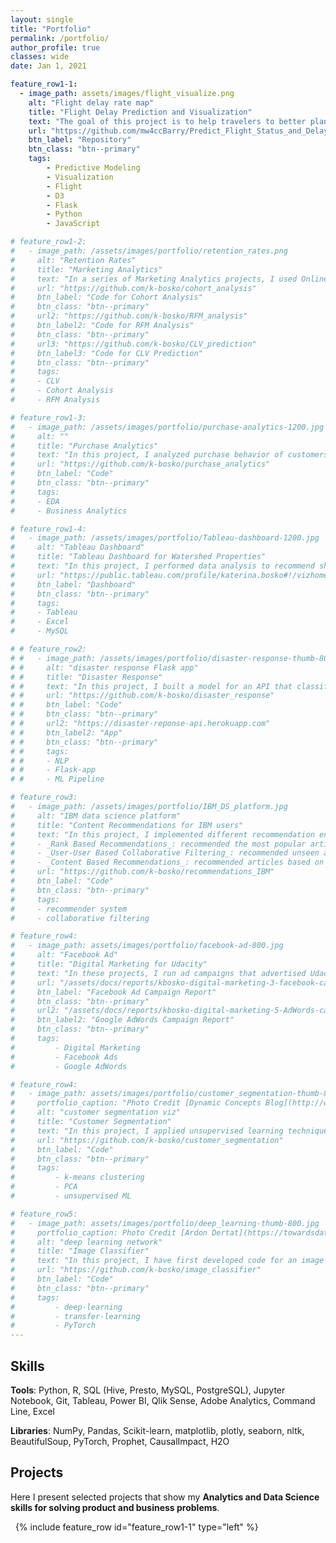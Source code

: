 ```yaml
---
layout: single
title: "Portfolio"
permalink: /portfolio/
author_profile: true
classes: wide
date: Jan 1, 2021

feature_row1-1:
  - image_path: assets/images/flight_visualize.png
    alt: "Flight delay rate map"
    title: "Flight Delay Prediction and Visualization"
    text: "The goal of this project is to help travelers to better plan their trips with better understanding of the flight schedule. This web application includes two part with visualizing the historical flight delay condition and prediciting the flight delay with flight information and weather forcasting."
    url: "https://github.com/mw4ccBarry/Predict_Flight_Status_and_Delay_Visualization"
    btn_label: "Repository"
    btn_class: "btn--primary"
    tags: 
        - Predictive Modeling
        - Visualization
        - Flight
        - D3
        - Flask
        - Python
        - JavaScript

# feature_row1-2:
#   - image_path: /assets/images/portfolio/retention_rates.png
#     alt: "Retention Rates"
#     title: "Marketing Analytics"
#     text: "In a series of Marketing Analytics projects, I used Online Retail II dataset to create cohorts based on monthly data, calculated retention rates and visualized them via a heatmap. Then I created RFM (Recency, Frequency, Monetary) segments, calculated RFM Score for each customer and segmented into 3 custom segments 'Top', 'Middle' and 'Low' based on the total RFM Score. Finally, I calculated the revenue-based CLV (Customer Lifetime Value) for each customer."
#     url: "https://github.com/k-bosko/cohort_analysis"
#     btn_label: "Code for Cohort Analysis"
#     btn_class: "btn--primary"
#     url2: "https://github.com/k-bosko/RFM_analysis"
#     btn_label2: "Code for RFM Analysis"
#     btn_class: "btn--primary"
#     url3: "https://github.com/k-bosko/CLV_prediction"
#     btn_label3: "Code for CLV Prediction"
#     btn_class: "btn--primary"
#     tags: 
#     - CLV
#     - Cohort Analysis
#     - RFM Analysis

# feature_row1-3:
#   - image_path: /assets/images/portfolio/purchase-analytics-1200.jpg
#     alt: ""
#     title: "Purchase Analytics"
#     text: "In this project, I analyzed purchase behavior of customers that bought 5 different brands of chocolate bars in a physical FMCG store during 2 years. In total, they made 58,693 transactions, captured through the loyalty cards they used at checkout. Based on the results of customer segmentation, I explored the segments sizes and answered the following business questions: 1. How often do people from different segments visit the store? 2. What brand do customer segments prefer on average? 3. How much revenue each customer segment brings?"
#     url: "https://github.com/k-bosko/purchase_analytics"
#     btn_label: "Code"
#     btn_class: "btn--primary"
#     tags: 
#     - EDA
#     - Business Analytics

# feature_row1-4:
#   - image_path: /assets/images/portfolio/Tableau-dashboard-1200.jpg
#     alt: "Tableau Dashboard"
#     title: "Tableau Dashboard for Watershed Properties"
#     text: "In this project, I performed data analysis to recommend short-term renting strategy for Watershed, a residential rental properties firm. To do this, I extracted relevant data from a real estate MySQL database, analyzed data in Excel to identify the best opportunities to increase revenue and maximize profits and created a Tableau dashboard to show the results of a sensitivity analysis."
#     url: "https://public.tableau.com/profile/katerina.bosko#!/vizhome/Bosko_dashboardforWatershedproperties/FinalDashboard"
#     btn_label: "Dashboard"
#     btn_class: "btn--primary"
#     tags: 
#     - Tableau
#     - Excel
#     - MySQL

# # feature_row2:
# #   - image_path: /assets/images/portfolio/disaster-response-thumb-800.jpg
# #     alt: "disaster response Flask app"
# #     title: "Disaster Response"
# #     text: "In this project, I built a model for an API that classifies disaster messages. The datasets provided by Figure Eight contain real messages sent during disaster events and their respective categories. The task was to train the supervised ML classifier to automate categorization of the new messages so that different disaster relief agencies would receive only relevant ones. The model was then deployed as a Python Flask app to Heroku."
# #     url: "https://github.com/k-bosko/disaster_response"
# #     btn_label: "Code"
# #     btn_class: "btn--primary"
# #     url2: "https://disaster-reponse-api.herokuapp.com"
# #     btn_label2: "App"
# #     btn_class: "btn--primary"
# #     tags: 
# #     - NLP
# #     - Flask-app
# #     - ML Pipeline

# feature_row3:
#   - image_path: /assets/images/portfolio/IBM_DS_platform.jpg
#     alt: "IBM data science platform"
#     title: "Content Recommendations for IBM users"
#     text: "In this project, I implemented different recommendation engines for users of the IBM Watson Studio platform. <br>
#     - _Rank Based Recommendations_: recommended the most popular articles based on the highest user interactions <br>
#     - _User-User Based Collaborative Filtering_: recommended unseen articles that were viewed by most similar users <br>
#     - _Content Based Recommendations_: recommended articles based on similarity of content <br>"
#     url: "https://github.com/k-bosko/recommendations_IBM"
#     btn_label: "Code"
#     btn_class: "btn--primary"
#     tags: 
#     - recommender system
#     - collaborative filtering

# feature_row4:
#   - image_path: assets/images/portfolio/facebook-ad-800.jpg
#     alt: "Facebook Ad"
#     title: "Digital Marketing for Udacity"
#     text: "In these projects, I run ad campaigns that advertised Udacity products on Facebook and Google Search. My **Facebook Ad campaign** took place between May 24-May 27, 2020 (3 days) and had a total budget of $100. The objective was to generate leads and collect  new email addresses from prospective Digital Marketing Nanodegree students. The results exceeded expectations - 1056 emails collected with CTR of 1.38%, average CPC $0.07 and final cost of $76.29, saving 24% of the original budget.The **Google AdWords search campaign** advertised free course 'Differential Equations in Action' in India and run for 5 days with budget of $10/day. Campaign did not result into conversions (measured as # of enrollments into the course) but generated 93 clicks with average CTR of 3.46% and average CPC of $0.55."
#     url: "/assets/docs/reports/kbosko-digital-marketing-3-facebook-campaign.pdf"
#     btn_label: "Facebook Ad Campaign Report"
#     btn_class: "btn--primary"
#     url2: "/assets/docs/reports/kbosko-digital-marketing-5-AdWords-campaign.pdf"
#     btn_label2: "Google AdWords Campaign Report"
#     btn_class: "btn--primary"
#     tags: 
#         - Digital Marketing
#         - Facebook Ads
#         - Google AdWords

# feature_row4:
#   - image_path: assets/images/portfolio/customer_segmentation-thumb-800-light.jpg
#     portfolio_caption: "Photo Credit [Dynamic Concepts Blog](http://www.dynamic-concepts.nl/en/segmentation/)"
#     alt: "customer segmentation viz"
#     title: "Customer Segmentation"
#     text: "In this project, I applied unsupervised learning techniques to identify segments of the population that form the core customer base for a mail-order sales company in Germany. I worked with real-life data provided by Bertelsmann partners AZ Direct and Arvato Finance Solution. Prior to applying the machine learning methods, I assessed and cleaned the data in order to convert the data into a usable form."
#     url: "https://github.com/k-bosko/customer_segmentation"
#     btn_label: "Code"
#     btn_class: "btn--primary"
#     tags: 
#         - k-means clustering
#         - PCA
#         - unsupervised ML

# feature_row5:
#   - image_path: assets/images/portfolio/deep_learning-thumb-800.jpg
#     portfolio_caption: Photo Credit [Ardon Dertat](https://towardsdatascience.com/applied-deep-learning-part-1-artificial-neural-networks-d7834f67a4f6)
#     alt: "deep learning network"
#     title: "Image Classifier"
#     text: "In this project, I have first developed code for an image classifier built with PyTorch in Jupyter Notebook, then converted it into a command line application. The application allows you to choose one of the pretrained architectures, specify different hyperparameters (learning rate, hidden layers, epochs) and use either GPU or CPU for training. I also implemented saving the checkpoints so that you can continue training if stopped. Image Classifier predicts 102 flower categories. "
#     url: "https://github.com/k-bosko/image_classifier"
#     btn_label: "Code"
#     btn_class: "btn--primary"
#     tags: 
#         - deep-learning
#         - transfer-learning
#         - PyTorch
---
```


## Skills
**Tools**: Python, R, SQL (Hive, Presto, MySQL, PostgreSQL), Jupyter Notebook, Git, Tableau, Power BI, Qlik Sense, Adobe Analytics, Command Line, Excel

**Libraries**: NumPy, Pandas, Scikit-learn, matplotlib, plotly, seaborn, nltk, BeautifulSoup, PyTorch, Prophet, CausalImpact, H2O

## Projects

Here I present selected projects that show my **Analytics and Data Science skills for solving product and business problems**. 

&nbsp;
{% include feature_row id="feature_row1-1" type="left" %}
<a name="Flight-Delay-Prediction-and-Visualization"></a> 
<!-- {% include feature_row id="feature_row5" type="left" %} -->


